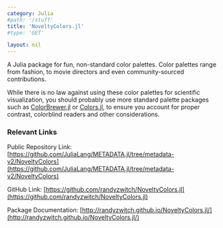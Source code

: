 ```yaml
---
category: Julia
#path: '/stuff'
title: 'NoveltyColors.jl'
#type: 'GET'

layout: nil
---
```

A Julia package for fun, non-standard color palettes. Color palettes range from fashion, to movie directors and even community-sourced contributions.

While there is no law against using these color palettes for scientific visualization, you should probably use more standard palette packages such as [ColorBrewer.jl](https://github.com/timothyrenner/ColorBrewer.jl) or [Colors.jl](https://github.com/JuliaGraphics/Colors.jl), to ensure you account for proper contrast, colorblind readers and other considerations.

### Relevant Links

Public Repository Link: [https://github.com/JuliaLang/METADATA.jl/tree/metadata-v2/NoveltyColors](https://github.com/JuliaLang/METADATA.jl/tree/metadata-v2/NoveltyColors)

GitHub Link: [https://github.com/randyzwitch/NoveltyColors.jl](https://github.com/randyzwitch/NoveltyColors.jl)

Package Documentation: [http://randyzwitch.github.io/NoveltyColors.jl/](http://randyzwitch.github.io/NoveltyColors.jl/)
